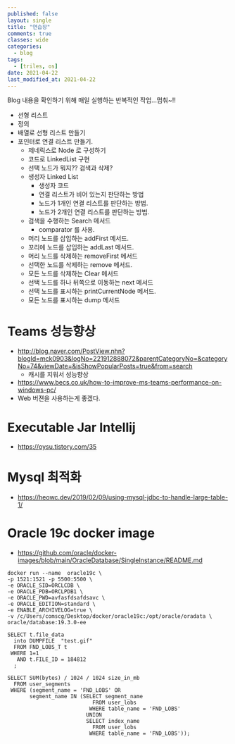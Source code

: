 ```yaml
---
published: false
layout: single
title: "연습장"
comments: true
classes: wide
categories:
  - blog
tags:
  - [triles, os]
date: 2021-04-22
last_modified_at: 2021-04-22
---
```

 Blog 내용을 확인하기 위해 매일 실행하는 반복적인 작업...멈춰~!!

* 선형 리스트
* 정의
* 배열로 선형 리스트 만들기
* 포인터로 연결 리스트 만들기.
  * 제네릭스로 Node<E> 로 구성하기
  * 코드로 LinkedList<E> 구현
  * 선택 노드가 뭐지?? 검색과 삭제?
  * 생성자 Linked List
    * 생성자 코드
    * 연결 리스트가 비어 있는지 판단하는 방법
    * 노드가 1개인 연결 리스트를 판단하는 방법. 
    * 노드가 2개인 연결 리스트를 판단하는 방법. 
  * 검색을 수행하는 Search 메서드
    * comparator 를 사용. 
  * 머리 노드를 삽입하는 addFirst 메서드.
  * 꼬리에 노드를 삽입하는 addLast 메서드.
  * 머리 노드를 삭제하는 removeFirst 메서드
  * 선택한 노드를 삭제하는 remove 메서드.
  * 모든 노드를 삭제하는 Clear 메서드
  * 선택 노드를 하나 뒤쪽으로 이동하는 next 메서드
  * 선택 노드를 표시하는 printCurrentNode 메서드.
  * 모든 노드를 표시하는 dump 메서드

# Teams 성능향상

* http://blog.naver.com/PostView.nhn?blogId=mck0903&logNo=221912888072&parentCategoryNo=&categoryNo=74&viewDate=&isShowPopularPosts=true&from=search
  * 캐시를 지워서 성능향상
* https://www.becs.co.uk/how-to-improve-ms-teams-performance-on-windows-pc/
* Web 버젼을 사용하는게 좋겠다.

# Executable Jar Intellij

* https://oysu.tistory.com/35

# Mysql 최적화

* https://heowc.dev/2019/02/09/using-mysql-jdbc-to-handle-large-table-1/

# Oracle 19c docker image

* https://github.com/oracle/docker-images/blob/main/OracleDatabase/SingleInstance/README.md

```
docker run --name  oracle19c \
-p 1521:1521 -p 5500:5500 \
-e ORACLE_SID=ORCLCDB \
-e ORACLE_PDB=ORCLPDB1 \
-e ORACLE_PWD=avfasfdsafdsavc \
-e ORACLE_EDITION=standard \
-e ENABLE_ARCHIVELOG=true \
-v /c/Users/comscg/Desktop/docker/oracle19c:/opt/oracle/oradata \
oracle/database:19.3.0-ee
```



```
SELECT t.file_data
  into DUMPFILE  "test.gif"
  FROM FND_LOBS_T t
 WHERE 1=1
   AND t.FILE_ID = 184812
  ;
```



```
SELECT SUM(bytes) / 1024 / 1024 size_in_mb
  FROM user_segments
 WHERE (segment_name = 'FND_LOBS' OR
       segment_name IN (SELECT segment_name
                           FROM user_lobs
                          WHERE table_name = 'FND_LOBS'
                         UNION
                         SELECT index_name
                           FROM user_lobs
                          WHERE table_name = 'FND_LOBS'));
```


